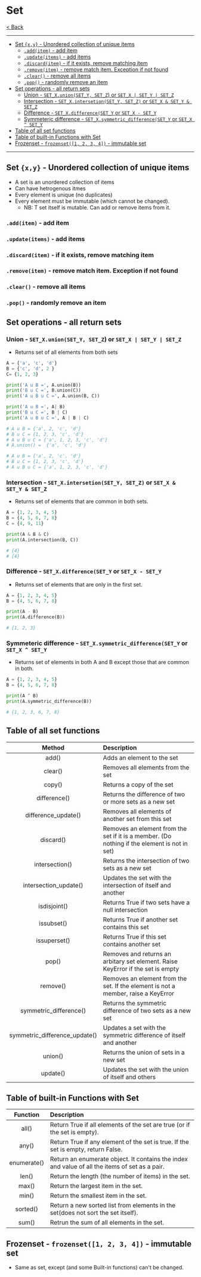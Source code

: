 # Set <!-- omit in toc -->

[< Back](./Python_crib_notes.md)

---

<!-- @import "[TOC]" {cmd="toc" depthFrom=2 depthTo=6 orderedList=false} -->

<!-- code_chunk_output -->
- [Set `{x,y}` - Unordered collection of unique items](#set-xy---unordered-collection-of-unique-items)
  - [`.add(item)` - add item](#additem---add-item)
  - [`.update(items)` - add items](#updateitems---add-items)
  - [`.discard(item)` - if it exists, remove matching item](#discarditem---if-it-exists-remove-matching-item)
  - [`.remove(item)` - remove match item. Exception if not found](#removeitem---remove-match-item-exception-if-not-found)
  - [`.clear()` - remove all items](#clear---remove-all-items)
  - [`.pop()` - randomly remove an item](#pop---randomly-remove-an-item)
- [Set operations - all return sets](#set-operations---all-return-sets)
  - [Union - `SET_X.union(SET_Y, SET_Z`) or `SET_X | SET_Y | SET_Z`](#union---set_xunionset_y-set_z-or-set_x--set_y--set_z)
  - [Intersection - `SET_X.intersetion(SET_Y, SET_Z)` or `SET_X & SET_Y & SET_Z`](#intersection---set_xintersetionset_y-set_z-or-set_x--set_y--set_z)
  - [Difference - `SET_X.difference(SET_Y` or `SET_X - SET_Y`](#difference---set_xdifferenceset_y-or-set_x---set_y)
  - [Symmeteric difference - `SET_X.symmetric_difference(SET_Y` or `SET_X ^ SET_Y`](#symmeteric-difference---set_xsymmetric_differenceset_y-or-set_x--set_y)
- [Table of all set functions](#table-of-all-set-functions)
- [Table of built-in Functions with Set](#table-of-built-in-functions-with-set)
- [Frozenset - `frozenset([1, 2, 3, 4])` - immutable set](#frozenset---frozenset1-2-3-4---immutable-set)
<!-- /code_chunk_output -->

---

## Set `{x,y}` - Unordered collection of unique items

- A set is an unordered collection of items
- Can have hetrogenous itmes
- Every element is unique (no duplicates)
- Every element must be immutable (which cannot be changed).
  - NB: T set itself is mutable. Can add or remove items from it.

### `.add(item)` - add item

### `.update(items)` - add items

### `.discard(item)` - if it exists, remove matching item

### `.remove(item)` - remove match item. Exception if not found

### `.clear()` - remove all items

### `.pop()` - randomly remove an item

## Set operations - all return sets

### Union - `SET_X.union(SET_Y, SET_Z`) or `SET_X | SET_Y | SET_Z`

- Returns set of all elements from both sets

```python
A = {'a', 'c', 'd'}
B = {'c', 'd', 2 }
C= {1, 2, 3}

print('A u B =', A.union(B))
print('B u C =', B.union(C))
print('A u B u C =', A.union(B, C))

print('A u B =', A| B)
print('B u C =', B | C)
print('A u B u C =', A | B | C)

# A u B = {'a', 2, 'c', 'd'}
# B u C = {1, 2, 3, 'c', 'd'}
# A u B u C = {'a', 1, 2, 3, 'c', 'd'}
# A.union() =  {'a', 'c', 'd'}

# A u B = {'a', 2, 'c', 'd'}
# B u C = {1, 2, 3, 'c', 'd'}
# A u B u C = {'a', 1, 2, 3, 'c', 'd'}
```

### Intersection - `SET_X.intersetion(SET_Y, SET_Z)` or `SET_X & SET_Y & SET_Z`

- Returns set of elements that are common in both sets.

```python
A = {1, 2, 3, 4, 5}
B = {4, 5, 6, 7, 8}
C = {4, 9, 11}

print(A & B & C)
print(A.intersection(B, C))

# {4}
# {4}
```

### Difference - `SET_X.difference(SET_Y` or `SET_X - SET_Y`

- Returns set of elements that are only in the first set.

```python
A = {1, 2, 3, 4, 5}
B = {4, 5, 6, 7, 8}

print(A - B)
print(A.difference(B))

# {1, 2, 3}
```

### Symmeteric difference - `SET_X.symmetric_difference(SET_Y` or `SET_X ^ SET_Y`

- Returns set of elements in both A and B except those that are common in both.

```python
A = {1, 2, 3, 4, 5}
B = {4, 5, 6, 7, 8}

print(A ^ B)
print(A.symmetric_difference(B))

# {1, 2, 3, 6, 7, 8}
```

## Table of all set functions

|            Method             | Description                                                                                  |
| :---------------------------: | :------------------------------------------------------------------------------------------- |
|             add()             | Adds an element to the set                                                                   |
|            clear()            | Removes all elements from the set                                                            |
|            copy()             | Returns a copy of the set                                                                    |
|         difference()          | Returns the difference of two or more sets as a new set                                      |
|      difference_update()      | Removes all elements of another set from this set                                            |
|           discard()           | Removes an element from the set if it is a member. (Do nothing if the element is not in set) |
|        intersection()         | Returns the intersection of two sets as a new set                                            |
|     intersection_update()     | Updates the set with the intersection of itself and another                                  |
|         isdisjoint()          | Returns True if two sets have a null intersection                                            |
|          issubset()           | Returns True if another set contains this set                                                |
|         issuperset()          | Returns True if this set contains another set                                                |
|             pop()             | Removes and returns an arbitary set element. Raise KeyError if the set is empty              |
|           remove()            | Removes an element from the set. If the element is not a member, raise a KeyError            |
|    symmetric_difference()     | Returns the symmetric difference of two sets as a new set                                    |
| symmetric_difference_update() | Updates a set with the symmetric difference of itself and another                            |
|            union()            | Returns the union of sets in a new set                                                       |
|           update()            | Updates the set with the union of itself and others                                          |

## Table of built-in Functions with Set

|  Function   | Description                                                                                    |
| :---------: | :--------------------------------------------------------------------------------------------- |
|    all()    | Return True if all elements of the set are true (or if the set is empty).                      |
|    any()    | Return True if any element of the set is true. If the set is empty, return False.              |
| enumerate() | Return an enumerate object. It contains the index and value of all the items of set as a pair. |
|    len()    | Return the length (the number of items) in the set.                                            |
|    max()    | Return the largest item in the set.                                                            |
|    min()    | Return the smallest item in the set.                                                           |
|  sorted()   | Return a new sorted list from elements in the set(does not sort the set itself).               |
|    sum()    | Retrun the sum of all elements in the set.                                                     |

## Frozenset - `frozenset([1, 2, 3, 4])` - immutable set

- Same as set, except (and some Built-in functions) can't be changed.
